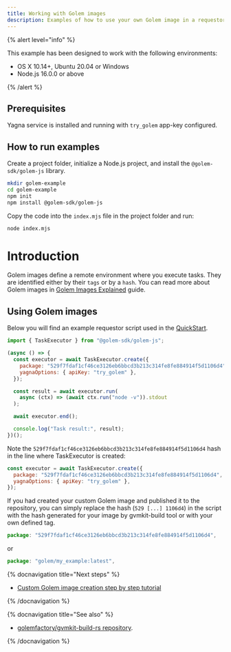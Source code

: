 ```yaml
---
title: Working with Golem images
description: Examples of how to use your own Golem image in a requestor script
---
```


{% alert level="info" %}

This example has been designed to work with the following environments:

- OS X 10.14+, Ubuntu 20.04 or Windows
- Node.js 16.0.0 or above

{% /alert %}

## Prerequisites

Yagna service is installed and running with `try_golem` app-key configured.

## How to run examples

Create a project folder, initialize a Node.js project, and install the `@golem-sdk/golem-js` library.

```bash
mkdir golem-example
cd golem-example
npm init
npm install @golem-sdk/golem-js
```

Copy the code into the `index.mjs` file in the project folder and run:

```bash
node index.mjs
```

# Introduction

Golem images define a remote environment where you execute tasks. They are identified either by their `tags` or by a `hash`. You can read more about Golem images in [Golem Images Explained](/docs/creators/javascript/guides/golem-images) guide.

## Using Golem images

Below you will find an example requestor script used in the [QuickStart](/docs/creators/javascript/quickstarts/quickstart).

```js
import { TaskExecutor } from "@golem-sdk/golem-js";

(async () => {
  const executor = await TaskExecutor.create({
    package: "529f7fdaf1cf46ce3126eb6bbcd3b213c314fe8fe884914f5d1106d4",
    yagnaOptions: { apiKey: "try_golem" },
  });

  const result = await executor.run(
    async (ctx) => (await ctx.run("node -v")).stdout
  );

  await executor.end();

  console.log("Task result:", result);
})();
```

Note the `529f7fdaf1cf46ce3126eb6bbcd3b213c314fe8fe884914f5d1106d4` hash in the line where TaskExecutor is created:

```js
const executor = await TaskExecutor.create({
  package: "529f7fdaf1cf46ce3126eb6bbcd3b213c314fe8fe884914f5d1106d4",
  yagnaOptions: { apiKey: "try_golem" },
});
```

If you had created your custom Golem image and published it to the repository, you can simply replace the hash (`529 [...] 1106d4`) in the script with the hash generated for your image by gvmkit-build tool or with your own defined tag.

```js
package: "529f7fdaf1cf46ce3126eb6bbcd3b213c314fe8fe884914f5d1106d4",
```

or

```js
package: "golem/my_example:latest",
```

{% docnavigation title="Next steps" %}

- [Custom Golem image creation step by step tutorial](/docs/creators/javascript/tutorials/building-custom-image)

{% /docnavigation %}

{% docnavigation title="See also" %}

- [golemfactory/gvmkit-build-rs repository](https://github.com/golemfactory/gvmkit-build-rs).

{% /docnavigation %}
